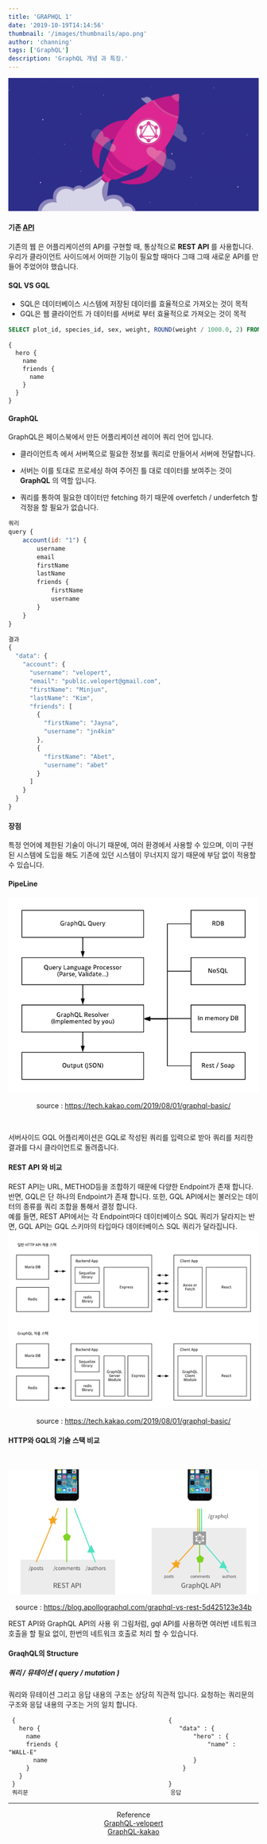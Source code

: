 ```yaml
---
title: 'GRAPHQL 1'
date: '2019-10-19T14:14:56'
thumbnail: '/images/thumbnails/apo.png'
author: 'channing'
tags: ['GraphQL']
description: 'GraphQL 개념 과 특징.'
---
```


![gq](./apo.png)

#### 기존 [API](https://aenglee.netlify.com/posts/API/)

기존의 웹 은 어플리케이션의 API를 구현할 때, 통상적으로 **REST API** 를 사용합니다. 우리가 클라이언트 사이드에서 어떠한 기능이 필요할 때마다 그때 그때 새로운 API를 만들어 주었어야 했습니다.

#### SQL VS GQL

- SQL은 데이터베이스 시스템에 저장된 데이터를 효율적으로 가져오는 것이 목적
- GQL은 웹 클라이언트 가 데이터를 서버로 부터 효율적으로 가져오는 것이 목적

```sql
SELECT plot_id, species_id, sex, weight, ROUND(weight / 1000.0, 2) FROM surveys;
```

```gql
{
  hero {
    name
    friends {
      name
    }
  }
}
```

#### GraphQL

GraphQL은 페이스북에서 만든 어플리케이션 레이어 쿼리 언어 입니다.<br>

- 클라이언트측 에서 서버쪽으로 필요한 정보를 쿼리로 만들어서 서버에 전달합니다.
- 서버는 이를 토대로 프로세싱 하여 주어진 틀 대로 데이터를 보여주는 것이 **GraphQL** 의 역할 입니다.

- 쿼리를 통하여 필요한 데이터만 fetching 하기 때문에 overfetch / underfetch 할 걱정을 할 필요가 없습니다.

```js
쿼리
query {
    account(id: "1") {
        username
        email
        firstName
        lastName
        friends {
            firstName
            username
        }
    }
}
```

```js
결과
{
  "data": {
    "account": {
      "username": "velopert",
      "email": "public.velopert@gmail.com",
      "firstName": "Minjun",
      "lastName": "Kim",
      "friends": [
        {
          "firstName": "Jayna",
          "username": "jn4kim"
        },
        {
          "firstName": "Abet",
          "username": "abet"
        }
      ]
    }
  }
}
```

#### 장점

특정 언어에 제한된 기술이 아니기 때문에, 여러 환경에서 사용할 수 있으며, 이미 구현된 시스템에 도입을 해도 기존에 있던 시스템이 무너지지 않기 때문에 부담 없이 적용할 수 있습니다.

#### PipeLine

![graphql-pipline](./graphql-pipeline.png)

<center>

source : https://tech.kakao.com/2019/08/01/graphql-basic/

</center>

<br>

서버사이드 GQL 어플리케이션은 GQL로 작성된 쿼리를 입력으로 받아 쿼리를 처리한 결과를 다시 클라이언트로 돌려줍니다.

#### REST API 와 비교

REST API는 URL, METHOD등을 조합하기 때문에 다양한 Endpoint가 존재 합니다. 반면, GQL은 단 하나의 Endpoint가 존재 합니다. 또한, GQL API에서는 불러오는 데이터의 종류를 쿼리 조합을 통해서 결정 합니다. <br>예를 들면, REST API에서는 각 Endpoint마다 데이터베이스 SQL 쿼리가 달라지는 반면, GQL API는 GQL 스키마의 타입마다 데이터베이스 SQL 쿼리가 달라집니다.
![gql-http](./gql-http.png)

<center>

source : https://tech.kakao.com/2019/08/01/graphql-basic/

</center>

#### HTTP와 GQL의 기술 스택 비교

<br>

![gql-API](./graphql-mobile-api.png)

<center>

source : https://blog.apollographql.com/graphql-vs-rest-5d425123e34b

</center>

REST API와 GraphQL API의 사용
위 그림처럼, gql API를 사용하면 여러번 네트워크 호출을 할 필요 없이, 한번의 네트워크 호출로 처리 할 수 있습니다.

#### GraqhQL의 Structure

##### 쿼리 / 뮤테이션 ( query / mutation )

쿼리와 뮤테이션 그리고 응답 내용의 구조는 상당히 직관적 입니다. 요청하는 쿼리문의 구조와 응답 내용의 구조는 거의 일치 합니다.

```gql
 {                                           {
   hero {                                       "data" : {
     name                                           "hero" : {
     friends {                                          "name" : "WALL-E"
       name                                         }
     }                                           }
   }
 }                                           }
 쿼리문                                        응답
```

<hr />

<center>

Reference <br>
[GraphQL-velopert](https://velopert.com/2318) <br>
[GraphQL-kakao](https://tech.kakao.com/2019/08/01/graphql-basic/)<br>

</center>
